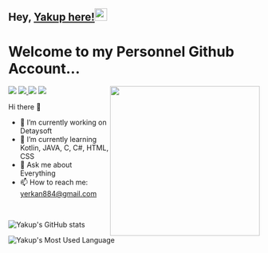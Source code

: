 ## Hey, [Yakup here!](https://www.instagram.com/yakupcann5/)<img src="https://media.giphy.com/media/hvRJCLFzcasrR4ia7z/giphy.gif" width="25px">

<h1>Welcome to my Personnel Github Account...</h1> 

<img src = 'https://media0.giphy.com/media/26tn33aiTi1jkl6H6/giphy.gif?cid=790b76111a727911e72bb786a6a6b69b79370e9ba9664904&rid=giphy.gif&ct=g' width= 300  align='right' style=""/>


<p align="left">
<a href="mailto: yerkan884@gmail.com"><img src="https://img.shields.io/badge/-email-1d76b0?&style=for-the-badge&logo=Microsoft-outlook&logoColor=white"></a>
<a href="https://www.linkedin.com/in/yakup-can-erkan-7a163a225/"><img src="https://img.shields.io/badge/linkedin-0a66c2.svg?&style=for-the-badge&logo=linkedin&logoColor=white"</a>
<a href="https://www.instagram.com/yakupcann5/"><img src="https://img.shields.io/badge/Instagram-E4405F?style=for-the-badge&logo=instagram&logoColor=white"></a>  
<a href="yerkan884@gmail.com"><img src="https://img.shields.io/badge/Android_Studio-3DDC84?style=for-the-badge&logo=android-studio&logoColor=white"></a>  

</p>
 
 
 Hi there 👋
- 🔭 I’m currently working on Detaysoft
- 🌱 I’m currently learning Kotlin, JAVA, C, C#, HTML, CSS
- 💬 Ask me about Everything
- 📫 How to reach me: yerkan884@gmail.com

<br>

![Yakup's GitHub stats](https://github-readme-stats.vercel.app/api?username=yakupcann5&show_icons=true&theme=radical)
![Yakup's Most Used Language](https://github-readme-stats.vercel.app/api/top-langs/?username=yakupcann5&show_icons=true&theme=radical)


